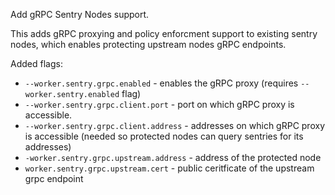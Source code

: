 Add gRPC Sentry Nodes support.

This adds gRPC proxying and policy enforcment support to existing sentry nodes, 
which enables protecting upstream nodes gRPC endpoints.

Added flags:

- `--worker.sentry.grpc.enabled` - enables the gRPC proxy (requires 
`--worker.sentry.enabled` flag)
- `--worker.sentry.grpc.client.port` - port on which gRPC proxy is accessible.
- `--worker.sentry.grpc.client.address` - addresses on which gRPC proxy is
accessible (needed so protected nodes can query sentries for its addresses)
- `-worker.sentry.grpc.upstream.address` - address of the protected node
- `worker.sentry.grpc.upstream.cert` - public ceritficate of the upstream grpc
endpoint
